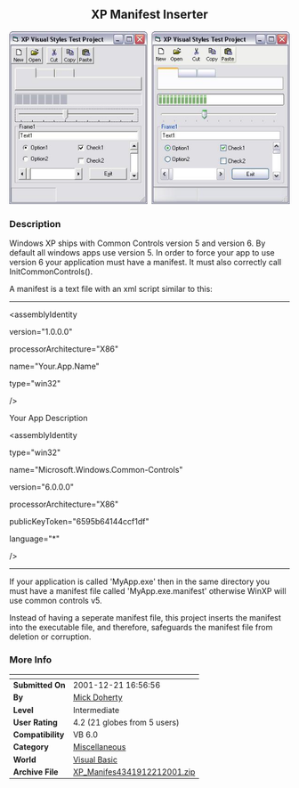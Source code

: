 ﻿<div align="center">

## XP Manifest Inserter

<img src="PIC20011221124292586.jpg">
</div>

### Description

Windows XP ships with Common Controls version 5 and version 6. By default all windows apps use version 5. In order to force your app to use version 6 your application must have a manifest. It must also correctly call InitCommonControls().

A manifest is a text file with an xml script similar to this:

----

<?xml version="1.0" encoding="UTF-8" standalone="yes"?>

<assembly xmlns="urn:schemas-microsoft-com:asm.v1" manifestVersion="1.0">

<assemblyIdentity

version="1.0.0.0"

processorArchitecture="X86"

name="Your.App.Name"

type="win32"

/>

<description>Your App Description</description>

<dependency>

<dependentAssembly>

<assemblyIdentity

type="win32"

name="Microsoft.Windows.Common-Controls"

version="6.0.0.0"

processorArchitecture="X86"

publicKeyToken="6595b64144ccf1df"

language="*"

/>

</dependentAssembly>

</dependency>

</assembly>

----

If your application is called 'MyApp.exe' then in the same directory you must have a manifest file called 'MyApp.exe.manifest' otherwise WinXP will use common controls v5.

Instead of having a seperate manifest file, this project inserts the manifest into the executable file, and therefore, safeguards the manifest file from deletion or corruption.
 
### More Info
 


<span>             |<span>
---                |---
**Submitted On**   |2001-12-21 16:56:56
**By**             |[Mick Doherty](https://github.com/Planet-Source-Code/PSCIndex/blob/master/ByAuthor/mick-doherty.md)
**Level**          |Intermediate
**User Rating**    |4.2 (21 globes from 5 users)
**Compatibility**  |VB 6\.0
**Category**       |[Miscellaneous](https://github.com/Planet-Source-Code/PSCIndex/blob/master/ByCategory/miscellaneous__1-1.md)
**World**          |[Visual Basic](https://github.com/Planet-Source-Code/PSCIndex/blob/master/ByWorld/visual-basic.md)
**Archive File**   |[XP\_Manifes4341912212001\.zip](https://github.com/Planet-Source-Code/mick-doherty-xp-manifest-inserter__1-29953/archive/master.zip)








